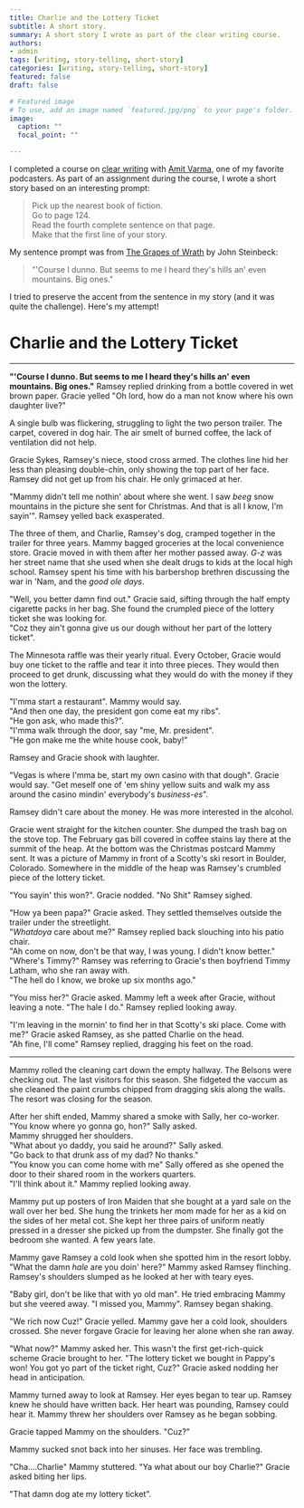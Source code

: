 ```yaml
---
title: Charlie and the Lottery Ticket 
subtitle: A short story. 
summary: A short story I wrote as part of the clear writing course.
authors:
- admin
tags: [writing, story-telling, short-story]
categories: [writing, story-telling, short-story]
featured: false
draft: false

# Featured image
# To use, add an image named `featured.jpg/png` to your page's folder. 
image:
  caption: ""
  focal_point: ""

---
```


I completed a course on [clear writing](https://indiauncut.com/clear-writing/) with [Amit Varma](https://twitter.com/amitvarma), one of my favorite podcasters. As part of an assignment during the course, I wrote a short story based on an interesting prompt: 

> Pick up the nearest book of fiction.  
Go to page 124.  
Read the fourth complete sentence on that page.  
Make that the first line of your story. 

My sentence prompt was from [The Grapes of Wrath](https://www.goodreads.com/book/show/4395.The_Grapes_of_Wrath) by John Steinbeck:

> "'Course I dunno. But seems to me I heard they's hills an' even mountains. Big ones."

I tried to preserve the accent from the sentence in my story (and it was quite the challenge). Here's my attempt!

# Charlie and the Lottery Ticket

--------------------------------------------------------------------------------------------------------------------------------------------------------

**"'Course I dunno. But seems to me I heard they's hills an' even mountains. Big ones."** Ramsey replied drinking from a bottle covered in wet brown paper. Gracie yelled "Oh lord, how do a man not know where his own daughter live?"

A single bulb was flickering, struggling to light the two person trailer. The carpet, covered in dog hair. The air smelt of burned coffee, the lack of ventilation did not help.

Gracie Sykes, Ramsey's niece, stood cross armed. The clothes line hid her less than pleasing double-chin, only showing the top part of her face. Ramsey did not get up from his chair. He only grimaced at her.

"Mammy didn't tell me nothin' about where she went. I saw *beeg* snow mountains in the picture she sent for Christmas. And that is all I know, I'm sayin'". Ramsey yelled back exasperated.

The three of them, and Charlie, Ramsey's dog, cramped together in the trailer for three years. Mammy bagged groceries at the local convenience store. Gracie moved in with them after her mother passed away. *G-z* was her street name that she used when she dealt drugs to kids at the local high school. Ramsey spent his time with his barbershop brethren discussing the war in 'Nam, and the *good ole days*.

"Well, you better damn find out." Gracie said, sifting through the half empty cigarette packs in her bag. She found the crumpled piece of the lottery ticket she was looking for.   
"Coz they ain't gonna give us our dough without her part of the lottery ticket". 

The Minnesota raffle was their yearly ritual. Every October, Gracie would buy one ticket to the raffle and tear it into three pieces.  They would then proceed to get drunk, discussing what they would do with the money if they won the lottery.

"I'mma start a restaurant". Mammy would say.   
"And then one day, the president gon come eat my ribs".  
"He gon ask, who made this?".  
"I'mma walk through the door, say "me, Mr. president".  
"He gon make me the white house cook, baby!"  

Ramsey and Gracie shook with laughter.

"Vegas is where I'mma be, start my own casino with that dough". Gracie would say. "Get meself one of 'em shiny yellow suits and walk my ass around the casino mindin' everybody's *business-es*".

Ramsey didn't care about the money. He was more interested in the alcohol.

Gracie went straight for the kitchen counter. She dumped the trash bag on the stove top. The February gas bill covered in coffee stains lay there at the summit of the heap. At the bottom was the Christmas postcard Mammy sent. It was a picture of Mammy in front of a Scotty's ski resort in Boulder, Colorado. Somewhere in the middle of the heap was Ramsey's crumbled piece of the lottery ticket.

"You sayin' this won?". Gracie nodded. "No Shit" Ramsey sighed.

"How ya been papa?" Gracie asked. They settled themselves outside the trailer under the streetlight.  
"*Whatdoya* care about me?" Ramsey replied back slouching into his patio chair.  
"Ah come on now, don't be that way, I was young. I didn't know better."  
"Where's Timmy?" Ramsey was referring to Gracie's then boyfriend Timmy Latham, who she ran away with.  
"The hell do I know, we broke up six months ago."  

"You miss her?" Gracie asked. Mammy left a week after Gracie, without leaving a note. "The hale I do." Ramsey replied looking away. 

"I'm leaving in the mornin' to find her in that Scotty's ski place. Come with me?" Gracie asked Ramsey, as she patted Charlie on the head.   
"Ah fine, I'll come" Ramsey replied, dragging his feet on the road.

--------------------------------------------------------------------------------------------------------------------------------------------------------

Mammy rolled the cleaning cart down the empty hallway. The Belsons were checking out. The last visitors for this season. She fidgeted the vaccum as she cleaned the paint crumbs chipped from dragging skis along the walls. The resort was closing for the season.

After her shift ended, Mammy shared a smoke with Sally, her co-worker.   
"You know where yo gonna go, hon?" Sally asked.  
Mammy shrugged her shoulders.  
"What about yo daddy, you said he around?" Sally asked.  
"Go back to that drunk ass of my dad? No thanks."  
"You know you can come home with me" Sally offered as she opened the door to their shared room in the workers quarters.   
"I'll think about it." Mammy replied looking away.  

Mammy put up posters of Iron Maiden that she bought at a yard sale on the wall over her bed. She hung the trinkets her mom made for her as a kid on the sides of her metal cot. She kept her three pairs of uniform neatly pressed in a dresser she picked up from the dumpster. She finally got the bedroom she wanted. A few years late. 

Mammy gave Ramsey a cold look when she spotted him in the resort lobby. "What the damn *hale* are you doin' here?" Mammy asked Ramsey flinching. Ramsey's shoulders slumped as he looked at her with teary eyes.

"Baby girl, don't be like that with yo old man". 
He tried embracing Mammy but she veered away. 
"I missed you, Mammy". 
Ramsey began shaking.

"We rich now Cuz!" Gracie yelled. Mammy gave her a cold look, shoulders crossed. She never forgave Gracie for leaving her alone when she ran away. 

"What now?" Mammy asked her. This wasn't the first get-rich-quick scheme Gracie brought to her. 
"The lottery ticket we bought in Pappy's won! You got yo part of the ticket right, Cuz?" Gracie asked nodding her head in anticipation.

Mammy turned away to look at Ramsey. Her eyes began to tear up. Ramsey knew he should have written back. Her heart was pounding, Ramsey could hear it. Mammy threw her shoulders over Ramsey as he began sobbing.

Gracie tapped Mammy on the shoulders. "Cuz?"

Mammy sucked snot back into her sinuses. Her face was trembling.

"Cha....Charlie" Mammy stuttered. 
"Ya what about our boy Charlie?" Gracie asked biting her lips.

"That damn dog ate my lottery ticket".